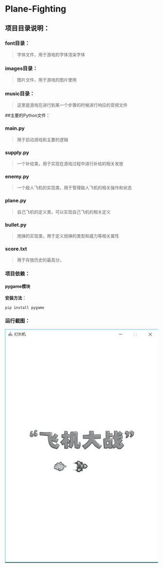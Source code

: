 # Plane-Fighting
## 项目目录说明：
### font目录：

> 字体文件，用于游戏的字体渲染字体

### images目录：

> 图片文件，用于游戏的图片使用

### music目录：

> 这里是游戏在进行到某一个步骤的时候进行响应的音频文件

##主要的Python文件：
### main.py 

> 用于启动游戏和主要的逻辑

### supply.py

> 一个补给类，用于实现在游戏过程中进行补给的相关发放

### enemy.py

> 一个敌人飞机的实现类，用于管理敌人飞机的相关操作和状态

### plane.py

> 自己飞机的定义类，可以实现自己飞机的相关定义

### bullet.py

> 炮弹的实现类，用于定义炮弹的类型和威力等相关属性

### score.txt

> 用于存放历史的最高分。

### 项目依赖：
#### **pygame模块**
**安装方法**：

    pip install pygame
### 运行截图：
![此处输入图片的描述][1]

  [1]: https://github.com/qianqianjun/Plane-Fighting/raw/master/images/preview.png
